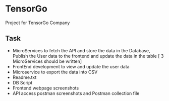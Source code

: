 # TensorGo

Project for TensorGo Company

## Task

- MicroServices to fetch the API and store the data in the Database, Publish the User data to the frontend and update the data in the table [ 3 MicroServices should be written]
- FrontEnd development to view and update the user data
- Microservice to export the data into CSV
- Readme.txt
- DB Script
- Frontend webpage screenshots
- API access postman screenshots and Postman collection file
